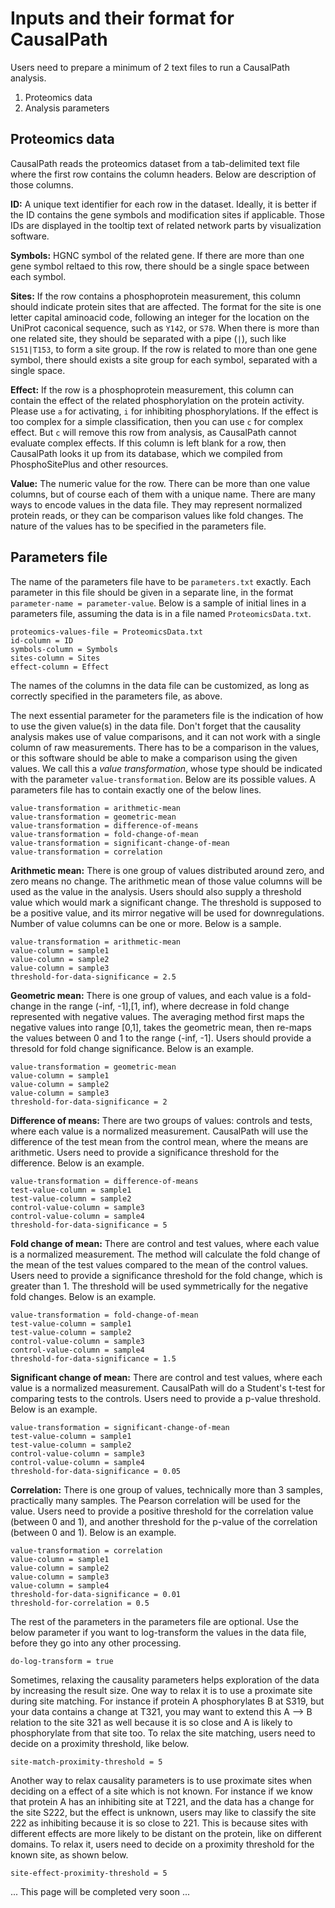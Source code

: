 # Inputs and their format for CausalPath

Users need to prepare a minimum of 2 text files to run a CausalPath analysis.

1. Proteomics data
2. Analysis parameters

## Proteomics data

CausalPath reads the proteomics dataset from a tab-delimited text file where the first row contains the column headers. Below are description of those columns.

**ID:** A unique text identifier for each row in the dataset. Ideally, it is better if the ID contains the gene symbols and modification sites if applicable. Those IDs are displayed in the tooltip text of related network parts by visualization software.

**Symbols:** HGNC symbol of the related gene. If there are more than one gene symbol reltaed to this row, there should be a single space between each symbol.

**Sites:** If the row contains a phosphoprotein measurement, this column should indicate protein sites that are affected. The format for the site is one letter capital aminoacid code, following an integer for the location on the UniProt caconical sequence, such as `Y142`, or `S78`. When there is more than one related site, they should be separated with a pipe (`|`), such like `S151|T153`, to form a site group. If the row is related to more than one gene symbol, there should exists a site group for each symbol, separated with a single space.

**Effect:** If the row is a phosphoprotein measurement, this column can contain the effect of the related phosphorylation on the protein activity. Please use `a` for activating, `i` for inhibiting phosphorylations. If the effect is too complex for a simple classification, then you can use `c` for complex effect. But `c` will remove this row from analysis, as CausalPath cannot evaluate complex effects. If this column is left blank for a row, then CausalPath looks it up from its database, which we compiled from PhosphoSitePlus and other resources.

**Value:** The numeric value for the row. There can be more than one value columns, but of course each of them with a unique name. There are many ways to encode values in the data file. They may represent normalized protein reads, or they can be comparison values like fold changes. The nature of the values has to be specified in the parameters file.

## Parameters file

The name of the parameters file have to be `parameters.txt` exactly. Each parameter in this file should be given in a separate line, in the format `parameter-name = parameter-value`. Below is a sample of initial lines in a parameters file, assuming the data is in a file named `ProteomicsData.txt`.

```
proteomics-values-file = ProteomicsData.txt
id-column = ID
symbols-column = Symbols
sites-column = Sites
effect-column = Effect
```

The names of the columns in the data file can be customized, as long as correctly specified in the parameters file, as above.

The next essential parameter for the parameters file is the indication of how to use the given value(s) in the data file. Don't forget that the causality analysis makes use of value comparisons, and it can not work with a single column of raw measurements. There has to be a comparison in the values, or this software should be able to make a comparison using the given values. We call this a *value transformation*, whose type should be indicated with the parameter `value-transformation`. Below are its possible values. A parameters file has to contain exactly one of the below lines.
```
value-transformation = arithmetic-mean
value-transformation = geometric-mean
value-transformation = difference-of-means
value-transformation = fold-change-of-mean
value-transformation = significant-change-of-mean
value-transformation = correlation
```
**Arithmetic mean:** There is one group of values distributed around zero, and zero means no change. The arithmetic mean of those value columns will be used as the value in the analysis. Users should also supply a threshold value which would mark a significant change. The threshold is supposed to be a positive value, and its mirror negative will be used for downregulations. Number of value columns can be one or more. Below is a sample.
```
value-transformation = arithmetic-mean
value-column = sample1
value-column = sample2
value-column = sample3
threshold-for-data-significance = 2.5
```
**Geometric mean:** There is one group of values, and each value is a fold-change in the range (-inf, -1],[1, inf), where decrease in fold change represented with negative values. The averaging method first maps the negative values into range [0,1], takes the geometric mean, then re-maps the values between 0 and 1 to the range (-inf, -1]. Users should provide a thresold for fold change significance. Below is an example.
```
value-transformation = geometric-mean
value-column = sample1
value-column = sample2
value-column = sample3
threshold-for-data-significance = 2
```
**Difference of means:** There are two groups of values: controls and tests, where each value is a normalized measurement. CausalPath will use the difference of the test mean from the control mean, where the means are arithmetic. Users need to provide a significance threshold for the difference. Below is an example.
```
value-transformation = difference-of-means
test-value-column = sample1
test-value-column = sample2
control-value-column = sample3
control-value-column = sample4
threshold-for-data-significance = 5
```
**Fold change of mean:** There are control and test values, where each value is a normalized measurement. The method will calculate the fold change of the mean of the test values compared to the mean of the control values. Users need to provide a significance threshold for the fold change, which is greater than 1. The threshold will be used symmetrically for the negative fold changes. Below is an example.
```
value-transformation = fold-change-of-mean
test-value-column = sample1
test-value-column = sample2
control-value-column = sample3
control-value-column = sample4
threshold-for-data-significance = 1.5
```
**Significant change of mean:** There are control and test values, where each value is a normalized measurement. CausalPath will do a Student's t-test for comparing tests to the controls. Users need to provide a p-value threshold. Below is an example.
```
value-transformation = significant-change-of-mean
test-value-column = sample1
test-value-column = sample2
control-value-column = sample3
control-value-column = sample4
threshold-for-data-significance = 0.05
```
**Correlation:** There is one group of values, technically more than 3 samples, practically many samples. The Pearson correlation will be used for the value. Users need to provide a positive threshold for the correlation value (between 0 and 1), and another threshold for the p-value of the correlation (between 0 and 1). Below is an example.
```
value-transformation = correlation
value-column = sample1
value-column = sample2
value-column = sample3
value-column = sample4
threshold-for-data-significance = 0.01
threshold-for-correlation = 0.5
```

The rest of the parameters in the parameters file are optional. Use the below parameter if you want to log-transform the values in the data file, before they go into any other processing.
```
do-log-transform = true
```

Sometimes, relaxing the causality parameters helps exploration of the data by increasing the result size. One way to relax it is to use a proximate site during site matching. For instance if protein A phosphorylates B at S319, but your data contains a change at T321, you may want to extend this A --> B relation to the site 321 as well because it is so close and A is likely to phosphorylate from that site too. To relax the site matching, users need to decide on a proximity threshold, like below.
```
site-match-proximity-threshold = 5
```

Another way to relax causality parameters is to use proximate sites when deciding on a effect of a site which is not known. For instance if we know that protein A has an inhibiting site at T221, and the data has a change for the site S222, but the effect is unknown, users may like to classify the site 222 as inhibiting because it is so close to 221. This is because sites with different effects are more likely to be distant on the protein, like on different domains. To relax it, users need to decide on a proximity threshold for the known site, as shown below.
```
site-effect-proximity-threshold = 5
```


... This page will be completed very soon ...
